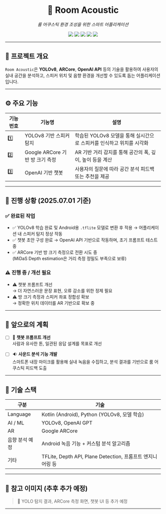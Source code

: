 <h1 align="center">📱 Room Acoustic</h1>
<p align="center"><i>룸 어쿠스틱 환경 조성을 위한 스마트 어플리케이션</i></p>

<p align="center">
  <img src="https://img.shields.io/badge/Kotlin-0095D5?style=for-the-badge&logo=kotlin&logoColor=white"/>
  <img src="https://img.shields.io/badge/Python-3776AB?style=for-the-badge&logo=python&logoColor=white"/>
  <img src="https://img.shields.io/badge/ARCore-4285F4?style=for-the-badge&logo=google&logoColor=white"/>
  <img src="https://img.shields.io/badge/YOLOv8-FF5252?style=for-the-badge&logo=OpenCV&logoColor=white"/>
  <img src="https://img.shields.io/badge/OpenAI-412991?style=for-the-badge&logo=openai&logoColor=white"/>
</p>

---

## 🎯 프로젝트 개요

`Room Acoustic`은 **YOLOv8**, **ARCore**, **OpenAI API** 등의 기술을 활용하여 사용자의 실내 공간을 분석하고, 스피커 위치 및 음향 환경을 개선할 수 있도록 돕는 어플리케이션입니다.  

---

## ⚙️ 주요 기능

| 기능 번호 | 기능명 | 설명 |
|-----------|--------|------|
| 1️⃣ | YOLOv8 기반 스피커 탐지 | 학습된 YOLOv8 모델을 통해 실시간으로 스피커를 인식하고 위치를 시각화 |
| 2️⃣ | Google ARCore 기반 방 크기 측정 | AR 기반 거리 감지를 통해 공간의 폭, 깊이, 높이 등을 계산 |
| 3️⃣ | OpenAI 기반 챗봇 | 사용자의 질문에 따라 공간 분석 피드백 또는 추천을 제공 |

---

## 📅 진행 상황 (2025.07.01 기준)

### ✅ 완료된 작업
- ✅ YOLOv8 학습 완료 및 Android용 `.tflite` 모델로 변환 후 적용 → 어플리케이션 내 스피커 탐지 정상 작동
- ✅ 챗봇 초안 구성 완료 → OpenAI API 기반으로 작동하며, 초기 프롬프트 테스트 중
- ✅ ARCore 기반 방 크기 측정으로 전환 시도 중  
  (MiDaS Depth estimation은 거리 측정 정밀도 부족으로 보류)

### ⚠️ 진행 중 / 개선 필요
- ⚠️ 챗봇 프롬프트 개선  
  → 더 자연스러운 문장 표현, 오류 감소를 위한 정제 필요  
- ⚠️ 방 크기 측정과 스피커 좌표 정합성 확보  
  → 정확한 위치 데이터를 AR 기반으로 확보 중

---

## 🧪 앞으로의 계획

- [ ] 🔧 **챗봇 프롬프트 개선**  
  사람과 유사한 톤, 일관된 응답 설계를 목표로 개선

- [ ] 🔉 **사운드 분석 기능 개발**  
  스마트폰 내장 마이크를 활용해 실내 녹음을 수집하고, 분석 결과를 기반으로 룸 어쿠스틱 피드백 도출

---

## 📂 기술 스택

| 구분 | 기술 |
|------|------|
| Language | Kotlin (Android), Python (YOLOv8, 모델 학습) |
| AI / ML | YOLOv8, OpenAI GPT |
| AR | Google ARCore |
| 음향 분석 예정 | Android 녹음 기능 + 커스텀 분석 알고리즘 |
| 기타 | TFLite, Depth API, Plane Detection, 프롬프트 엔지니어링 등 |

---

## 📌 참고 이미지 (추후 추가 예정)

> 📸 YOLO 탐지 결과, ARCore 측정 화면, 챗봇 UI 등 추가 예정

---
